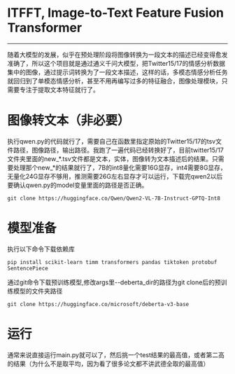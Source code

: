 # ITFFT, Image-to-Text Feature Fusion Transformer
<hr>
随着大模型的发展，似乎在预处理阶段将图像转换为一段文本的描述已经变得愈发准确了，所以这个项目就是通过通义千问大模型，把Twitter15/17的情感分析数据集中的图像，通过提示词转换为了一段文本描述，这样的话，多模态情感分析任务就回归到了单模态情感分析，甚至不用再编写过多的特征融合，图像处理模块，只需要专注于提取文本特征就行了。

# 图像转文本（非必要）
执行qwen.py的代码就行了，需要自己在函数里指定原始的Twitter15/17的tsv文件路径，图像路径，输出路径。我跑了一遍代码已经转换好了，目前twitter15/17文件夹里面的new_*.tsv文件都是文本，实体，图像转为文本描述后的结果。只需要处理那个new_*的结果就行了，7B的int8量化需要16G显存，int4需要8G显存，无量化24G显存不够用，推测需要26G左右显存才可以运行，下载完qwen2以后要确认qwen.py的model变量里面的路径是否正确。

```
git clone https://huggingface.co/Qwen/Qwen2-VL-7B-Instruct-GPTQ-Int8
```

# 模型准备
执行以下命令下载依赖库

```
pip install scikit-learn timm transformers pandas tiktoken protobuf SentencePiece
```

通过git命令下载预训练模型,修改args里--deberta_dir的路径为git clone后的预训练模型的文件夹路径

```
git clone https://huggingface.co/microsoft/deberta-v3-base
```

# 运行
通常来说直接运行main.py就可以了，然后挑一个test结果的最高值，或者第二高的结果（为什么不是取平均，因为看了很多论文都不讲武德全取的最高值）
